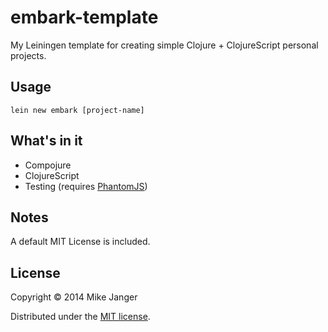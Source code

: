 # embark-template

My Leiningen template for creating simple Clojure + ClojureScript personal projects.

## Usage

    lein new embark [project-name]

## What's in it

- Compojure
- ClojureScript
- Testing (requires [PhantomJS](http://phantomjs.org/))

## Notes

A default MIT License is included.

## License

Copyright © 2014 Mike Janger

Distributed under the [MIT license](http://www.opensource.org/licenses/MIT).
